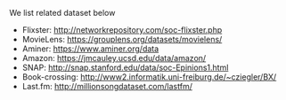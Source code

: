 We list related dataset below
- Flixster: http://networkrepository.com/soc-flixster.php
- MovieLens: https://grouplens.org/datasets/movielens/
- Aminer: https://www.aminer.org/data
- Amazon: https://jmcauley.ucsd.edu/data/amazon/
- SNAP: http://snap.stanford.edu/data/soc-Epinions1.html
- Book-crossing: http://www2.informatik.uni-freiburg.de/~cziegler/BX/
- Last.fm: http://millionsongdataset.com/lastfm/
